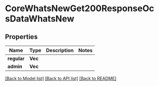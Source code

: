 # CoreWhatsNewGet200ResponseOcsDataWhatsNew

## Properties

Name | Type | Description | Notes
------------ | ------------- | ------------- | -------------
**regular** | **Vec<String>** |  | 
**admin** | **Vec<String>** |  | 

[[Back to Model list]](../README.md#documentation-for-models) [[Back to API list]](../README.md#documentation-for-api-endpoints) [[Back to README]](../README.md)


